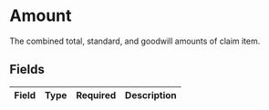 # Amount

The combined total, standard, and goodwill amounts of claim item.


## Fields

| Field       | Type        | Required    | Description |
| ----------- | ----------- | ----------- | ----------- |
